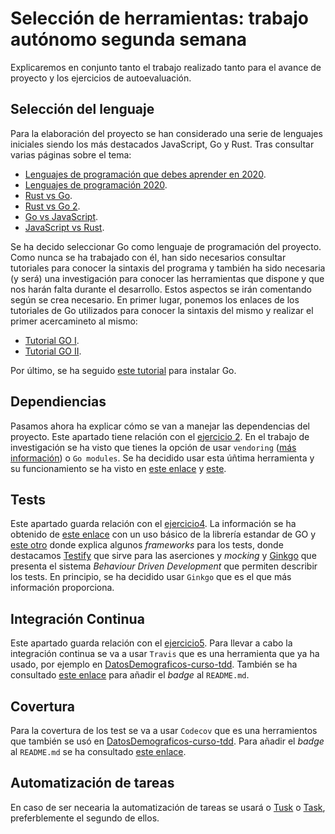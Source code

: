 # Selección de herramientas: trabajo autónomo segunda semana 

Explicaremos en conjunto tanto el trabajo realizado tanto para el avance de proyecto y los ejercicios de autoevaluación. 

## Selección del lenguaje

Para la elaboración del proyecto se han considerado una serie de lenguajes iniciales siendo los más destacados JavaScript, Go y Rust. Tras consultar varias páginas sobre el tema:

* [Lenguajes de programación que debes aprender en 2020](https://www.chakray.com/es/lenguajes-programacion-debes-aprender-2019/).
* [Lenguajes de programación 2020](https://computerhoy.com/noticias/tecnologia/estos-son-lenguajes-programacion-deberas-manejar-2020-607013).
* [Rust vs Go](https://medium.com/@devathon_/rust-vs-go-in-2020-1d472b5ee15).
* [Rust vs Go 2](https://stackshare.io/stackups/go-vs-rust).
* [Go vs JavaScript](https://www.slant.co/versus/111/126/~javascript_vs_go).
* [JavaScript vs Rust](https://www.slant.co/versus/111/5522/~javascript_vs_rust).

Se ha decido seleccionar Go como lenguaje de programación del proyecto. Como nunca se ha trabajado con él, han sido necesarios consultar tutoriales para conocer la sintaxis del programa y también ha sido necesaria (y será) una investigación para conocer las herramientas que dispone y que nos harán falta durante el desarrollo. Estos aspectos se irán comentando según se crea necesario. En primer lugar, ponemos los enlaces de los tutoriales de Go utilizados para conocer la sintaxis del mismo y realizar el primer acercamineto al mismo:

* [Tutorial GO I](https://tour.golang.org/list).
* [Tutorial GO II](https://golang.org/doc/tutorial/getting-started).

Por último, se ha seguido [este tutorial](https://golang.org/doc/install) para instalar Go.

## Dependiencias
Pasamos ahora ha explicar cómo se van a manejar las dependencias del proyecto. Este apartado tiene relación con el [ejercicio 2](https://github.com/PedroMFC/Autoevaluacion-CC/blob/main/semana%202/Ejercicio2.md). En el trabajo de investigación se ha visto que tienes la opción de usar `vendoring` ([más información](https://riptutorial.com/go/topic/978/vendoring)) o `Go modules`. Se ha decidido usar esta úñtima herramienta y su funcionamiento se ha visto en [este enlace](https://blog.friendsofgo.tech/posts/go-modules-en-tres-pasos/) y [este](https://medium.com/@adiach3nko/package-management-with-go-modules-the-pragmatic-guide-c831b4eaaf31).

## Tests
Este apartado guarda relación con el [ejercicio4](https://github.com/PedroMFC/Autoevaluacion-CC/blob/main/semana%202/Ejercicio4.md).  La información se ha obtenido de [este enlace](https://blog.golang.org/using-go-modules) con un uso básico de la librería estandar de GO y [este otro](https://bmuschko.com/blog/go-testing-frameworks/) donde explica algunos *frameworks* para los tests, donde destacamos [Testify](https://github.com/stretchr/testify) que sirve para las aserciones y *mocking* y [Ginkgo](https://github.com/onsi/ginkgo) que presenta el sistema *Behaviour Driven Development* que permiten describir los tests. En principio, se ha decidido usar `Ginkgo` que es el que más información proporciona.

## Integración Continua
Este apartado guarda relación con el [ejercicio5](https://github.com/PedroMFC/Autoevaluacion-CC/blob/main/semana%202/Ejercicio5.md). Para llevar a cabo la integración continua se va a usar `Travis` que es una herramienta que ya ha usado, por ejemplo en [DatosDemograficos-curso-tdd](https://github.com/tdd-organization-afp/DatosDemograficos). También se ha consultado [este enlace]() para añadir el *badge* al `README.md`.
 
## Covertura
Para la covertura de los test se va a usar `Codecov` que es una herramientos que también se usó en [DatosDemograficos-curso-tdd](https://github.com/tdd-organization-afp/DatosDemograficos). Para añadir el *badge* al `README.md` se ha consultado [este enlace](https://stackoverflow.com/questions/54010651/codecov-io-badge-in-github-readme-md).
 

## Automatización de tareas

En caso de ser necearia la automatización de tareas se usará o [Tusk](https://github.com/rliebz/tusk) o [Task](https://taskfile.dev/#/), preferblemente el segundo de ellos.

